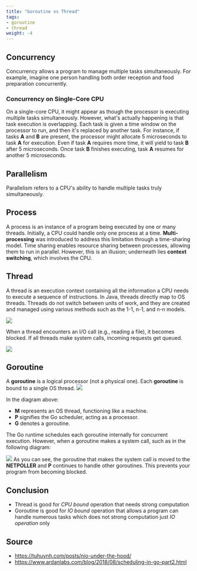 ```yaml
---
title: "Goroutine vs Thread"
tags:
- goroutine
- thread
weight: -4
---
```


## Concurrency
Concurrency allows a program to manage multiple tasks simultaneously. For example, imagine one person handling both order reception and food preparation concurrently.
### Concurrency on Single-Core CPU
On a single-core CPU, it might appear as though the processor is executing multiple tasks simultaneously. However, what's actually happening is that task execution is overlapping. Each task is given a time window on the processor to run, and then it's replaced by another task. For instance, if tasks **A** and **B** are present, the processor might allocate 5 microseconds to task **A** for execution. Even if task **A** requires more time, it will yield to task **B** after 5 microseconds. Once task **B** finishes executing, task **A** resumes for another 5 microseconds.
## Parallelism
Parallelism refers to a CPU's ability to handle multiple tasks truly simultaneously.
## Process
A process is an instance of a program being executed by one or many threads. Initially, a CPU could handle only one process at a time. **Multi-processing** was introduced to address this limitation through a time-sharing model. Time sharing enables resource sharing between processes, allowing them to run in parallel. However, this is an illusion; underneath lies **context switching**, which involves the CPU.
## Thread
A thread is an execution context containing all the information a CPU needs to execute a sequence of instructions. In Java, threads directly map to OS threads. Threads do not switch between units of work, and they are created and managed using various methods such as the 1-1, n-1, and n-n models.

![](/golang/attachment/thread-mapping.png)

When a thread encounters an I/O call (e.g., reading a file), it becomes blocked. If all threads make system calls, incoming requests get queued.

![](/golang/attachment/request-thread.png)
## Goroutine
A **goroutine** is a logical processor (not a physical one). Each **goroutine** is bound to a single OS thread.
 ![](golang/attachment/goroutine.png)

In the diagram above:
- **M** represents an OS thread, functioning like a machine.
- **P** signifies the Go scheduler, acting as a processor.
- **G** denotes a goroutine.

The Go runtime schedules each goroutine internally for concurrent execution. However, when a goroutine makes a system call, such as in the following diagram:

![](golang/attachment/goroutine-sys-call.png)
As you can see, the goroutine that makes the system call is moved to the **NETPOLLER** and **P** continues to handle other goroutines. This prevents your program from becoming blocked.

## Conclusion
- Thread is good for *CPU bound* operation that needs strong computation 
- Goroutine is good for *IO bound* operation that allows a program can handle numerous tasks which does not strong computation just *IO operation* only

## Source
- https://tuhuynh.com/posts/nio-under-the-hood/
- https://www.ardanlabs.com/blog/2018/08/scheduling-in-go-part2.html

